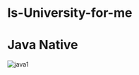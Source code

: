 # Is-University-for-me
# Java Native
![java1](https://user-images.githubusercontent.com/50146562/62417401-28b80980-b61c-11e9-92be-209f269d2e78.PNG)
